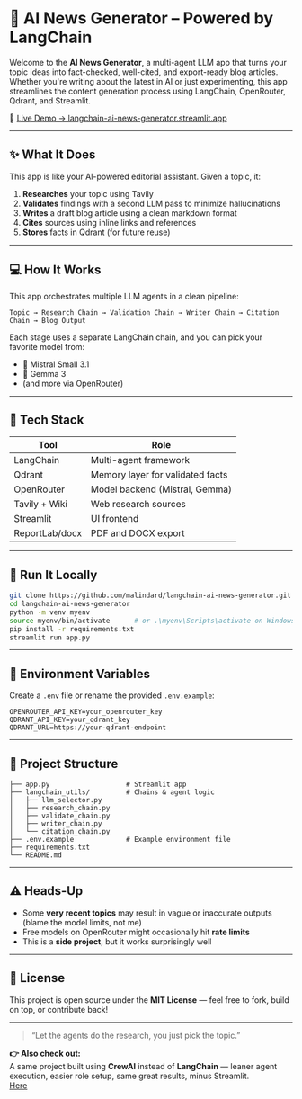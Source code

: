 # 🧠 AI News Generator – Powered by LangChain

Welcome to the **AI News Generator**, a multi-agent LLM app that turns your topic ideas into fact-checked, well-cited, and export-ready blog articles. Whether you're writing about the latest in AI or just experimenting, this app streamlines the content generation process using LangChain, OpenRouter, Qdrant, and Streamlit.

🎯 [Live Demo → langchain-ai-news-generator.streamlit.app](https://langchain-ai-news-generator.streamlit.app/)

---

## ✨ What It Does

This app is like your AI-powered editorial assistant. Given a topic, it:

1. **Researches** your topic using Tavily
2. **Validates** findings with a second LLM pass to minimize hallucinations
3. **Writes** a draft blog article using a clean markdown format
4. **Cites** sources using inline links and references
5. **Stores** facts in Qdrant (for future reuse)

---

## 💻 How It Works

This app orchestrates multiple LLM agents in a clean pipeline:

```text
Topic → Research Chain → Validation Chain → Writer Chain → Citation Chain → Blog Output
```

Each stage uses a separate LangChain chain, and you can pick your favorite model from:

- 🧠 Mistral Small 3.1
- 🤖 Gemma 3
- (and more via OpenRouter)

---

## 🧰 Tech Stack

| Tool            | Role                              |
|-----------------|-----------------------------------|
| LangChain       | Multi-agent framework             |
| Qdrant          | Memory layer for validated facts  |
| OpenRouter      | Model backend (Mistral, Gemma)    |
| Tavily + Wiki   | Web research sources              |
| Streamlit       | UI frontend                       |
| ReportLab/docx  | PDF and DOCX export               |

---

## 🚀 Run It Locally

```bash
git clone https://github.com/malindard/langchain-ai-news-generator.git
cd langchain-ai-news-generator
python -m venv myenv
source myenv/bin/activate      # or .\myenv\Scripts\activate on Windows
pip install -r requirements.txt
streamlit run app.py
```

---

## 🔑 Environment Variables

Create a `.env` file or rename the provided `.env.example`:

```env
OPENROUTER_API_KEY=your_openrouter_key
QDRANT_API_KEY=your_qdrant_key
QDRANT_URL=https://your-qdrant-endpoint
```

---

## 📁 Project Structure

```
├── app.py                   # Streamlit app
├── langchain_utils/         # Chains & agent logic
│   ├── llm_selector.py
│   ├── research_chain.py
│   ├── validate_chain.py
│   ├── writer_chain.py
│   └── citation_chain.py
├── .env.example             # Example environment file
├── requirements.txt
└── README.md
```

---

## ⚠️ Heads-Up

- Some **very recent topics** may result in vague or inaccurate outputs (blame the model limits, not me)
- Free models on OpenRouter might occasionally hit **rate limits**
- This is a **side project**, but it works surprisingly well

---

## 📄 License

This project is open source under the **MIT License** — feel free to fork, build on top, or contribute back!

---

> “Let the agents do the research, you just pick the topic.”

**👉 Also check out:**  
A same project built using **CrewAI** instead of **LangChain** — leaner agent execution, easier role setup, same great results, minus Streamlit.  
[Here](https://github.com/malindard/multi-agent-ai-blog-generator)